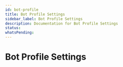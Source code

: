 ```yaml
---
id: bot-profile
title: Bot Profile Settings
sidebar_label: Bot Profile Settings
description: Documentation for Bot Profile Settings
status: 
whatsPending: 
---
```


# Bot Profile Settings

<!-- ![Bot Profile Settings](/img/bot-administration/settings/bot-menu.png) -->
